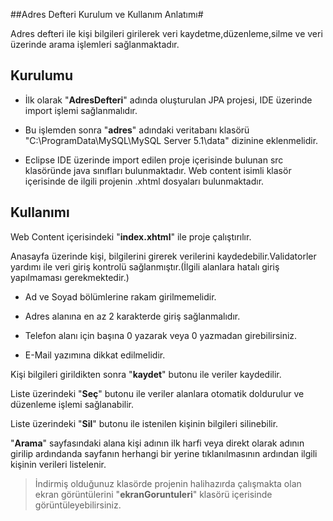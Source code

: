 ##Adres Defteri Kurulum ve Kullanım Anlatımı#

Adres defteri ile kişi bilgileri girilerek veri kaydetme,düzenleme,silme ve veri üzerinde arama işlemleri sağlanmaktadır.

## Kurulumu ##


- İlk olarak "**AdresDefteri**" adında oluşturulan JPA projesi, IDE üzerinde import işlemi sağlanmalıdır. 

- Bu işlemden sonra "**adres**" adındaki veritabanı klasörü "C:\ProgramData\MySQL\MySQL Server 5.1\data" dizinine eklenmelidir. 

- Eclipse IDE üzerinde import edilen proje içerisinde bulunan src klasöründe java sınıfları bulunmaktadır. Web content isimli klasör içerisinde de ilgili projenin .xhtml dosyaları bulunmaktadır.

## Kullanımı ##

Web Content içerisindeki "**index.xhtml**" ile proje çalıştırılır.	

Anasayfa üzerinde kişi, bilgilerini girerek verilerini kaydedebilir.Validatorler yardımı ile veri giriş kontrolü sağlanmıştır.(İlgili alanlara hatalı giriş yapılmaması gerekmektedir.)

- Ad ve Soyad bölümlerine rakam girilmemelidir.

- Adres alanına en az 2 karakterde giriş sağlanmalıdır.

- Telefon alanı için başına 0 yazarak veya 0 yazmadan girebilirsiniz.

- E-Mail yazımına dikkat edilmelidir.

Kişi bilgileri girildikten sonra "**kaydet**" butonu ile veriler kaydedilir.

Liste üzerindeki "**Seç**" butonu ile veriler alanlara otomatik doldurulur ve düzenleme işlemi sağlanabilir.

Liste üzerindeki "**Sil**" butonu ile istenilen kişinin bilgileri silinebilir.

"**Arama**" sayfasındaki alana kişi adının ilk harfi veya direkt olarak adının girilip ardındanda sayfanın herhangi bir yerine tıklanılmasının ardından ilgili kişinin verileri listelenir.

> İndirmiş olduğunuz klasörde projenin halihazırda çalışmakta olan ekran görüntülerini "**ekranGoruntuleri**" klasörü içerisinde görüntüleyebilirsiniz.







